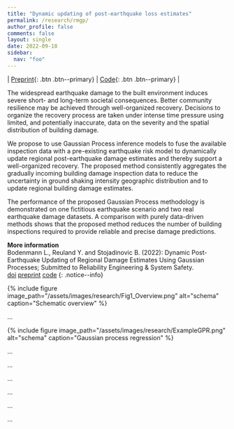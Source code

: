 ```yaml
---
title: "Dynamic updating of post-earthquake loss estimates"
permalink: /research/rmgp/
author_profile: false
comments: false
layout: single
date: 2022-09-18
sidebar:
  nav: "foo"
---
```


| [Preprint](https://doi.org/10.31224/2205){: .btn .btn--primary} | [Code](https://github.com/bodlukas/earthquake-rmgp){: .btn .btn--primary} |

The widespread earthquake damage to the built environment induces severe short- and long-term societal consequences. Better community resilience may be achieved through well-organized recovery. Decisions to organize the recovery process are taken under intense time pressure using limited, and potentially inaccurate, data on the severity and the spatial distribution of building damage. 

We propose to use Gaussian Process inference models to fuse the available inspection data with a pre-existing earthquake risk model to dynamically update regional post-earthquake damage estimates and thereby support a well-organized recovery. The proposed method consistently aggregates the gradually incoming building damage inspection data to reduce the uncertainty in ground shaking intensity geographic distribution and to update regional building damage estimates. 

The performance of the proposed Gaussian Process methodology is demonstrated on one fictitious earthquake scenario and two real earthquake damage datasets. A comparison with purely data-driven methods shows that the proposed method reduces the number of building inspections required to provide reliable and precise damage predictions.

**More information** <br /> Bodenmann L., Reuland Y. and Stojadinovic B. (2022): Dynamic Post-Earthquake Updating of Regional Damage Estimates Using Gaussian Processes; Submitted to Reliability Engineering & System Safety. <br /> <a class="btn btn--primary" href="https://doi.org/10.31224/2205"> <i class="fa fa-link"></i> doi</a> <a class="btn btn--primary" href="https://engrxiv.org/preprint/download/2205/4410/3347"> <i class="fa fa-file-pdf fa-lg"></i> preprint</a> <a class="btn btn--primary" href="https://github.com/bodlukas/earthquake-rmgp"> <i class="fa fa-code" aria-hidden="true"></i> code</a>
{: .notice--info}

{% include figure image_path="/assets/images/research/Fig1_Overview.png" alt="schema" caption="Schematic overview" %}

...

{% include figure image_path="/assets/images/research/ExampleGPR.png" alt="schema" caption="Gaussian process regression" %}

...



...

...

...

...

...
